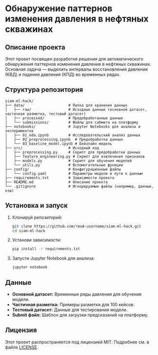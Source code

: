 


# Обнаружение паттернов изменения давления в нефтяных скважинах

## Описание проекта
Этот проект посвящен разработке решения для автоматического обнаружения паттернов изменения давления в нефтяных скважинах. Основная задача — выделить интервалы восстановления давления (КВД) и падения давления (КПД) во временных рядах.

## Структура репозитория
```plaintext
siam-ml-hack/
├── data/                    # Папка для хранения данных
│   ├── raw/                 # Исходные данные (основной датасет, частичная разметка, тестовый датасет)
│   ├── processed/           # Предобработанные данные
│   └── submissions/         # Файлы для сабмита на платформу
├── notebooks/               # Jupyter Notebooks для анализа и экспериментов
│   ├── 01_eda.ipynb         # Исследовательский анализ данных
│   ├── 02_preprocessing.ipynb  # Предобработка данных
│   └── 03_baseline_model.ipynb # Бейзлайн модель
├── src/                     # Исходный код
│   ├── preprocessing.py     # Скрипт для предобработки данных
│   ├── feature_engineering.py # Скрипт для извлечения признаков
│   ├── models.py            # Скрипт для обучения моделей
│   └── utils.py             # Вспомогательные функции
├── config/                  # Конфигурационные файлы
│   └── config.yaml          # Параметры модели и пути к данным
├── requirements.txt         # Зависимости проекта
├── README.md                # Описание проекта
└── .gitignore               # Игнорируемые файлы (например, данные, кэш)
```

## Установка и запуск
1. Клонируй репозиторий:
   ```bash
   git clone https://github.com/твой-username/siam-ml-hack.git
   cd siam-ml-hack
   ```

2. Установи зависимости:
   ```bash
   pip install -r requirements.txt
   ```

3. Запусти Jupyter Notebook для анализа:
   ```bash
   jupyter notebook
   ```

## Данные
- **Основной датасет:** Временные ряды давления для обучения модели.
- **Частичная разметка:** Примеры разметки для 100 кейсов.
- **Тестовый датасет:** Данные для тестирования модели.
- **Submit файл:** Шаблон для загрузки предсказаний на платформу.

## Лицензия
Этот проект распространяется под лицензией MIT. Подробнее см. в файле [LICENSE](LICENSE).


